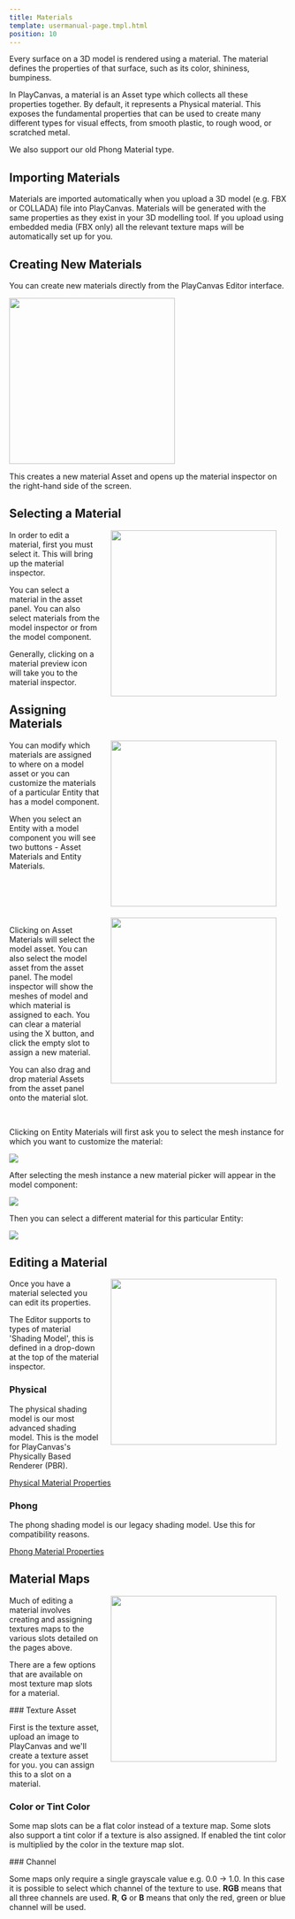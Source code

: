 ```yaml
---
title: Materials
template: usermanual-page.tmpl.html
position: 10
---
```


Every surface on a 3D model is rendered using a material. The material defines the properties of that surface, such as its color, shininess, bumpiness.

In PlayCanvas, a material is an Asset type which collects all these properties together. By default, it represents a Physical material. This exposes the fundamental properties that can be used to create many different types for visual effects, from smooth plastic, to rough wood, or scratched metal.

We also support our old Phong Material type.

## Importing Materials

Materials are imported automatically when you upload a 3D model (e.g. FBX or COLLADA) file into PlayCanvas. Materials will be generated with the same properties as they exist in your 3D modelling tool. If you upload using embedded media (FBX only) all the relevant texture maps will be automatically set up for you.

## Creating New Materials

You can create new materials directly from the PlayCanvas Editor interface.

<img src="/images/user-manual/create-asset-menu.jpg" style="width: 300px;" />

This creates a new material Asset and opens up the material inspector on the right-hand side of the screen.

## Selecting a Material

<img src="/images/user-manual/model-inspector-simple.jpg" style="width: 300px; float:right; padding: 20px; padding-top: 0px;" />

In order to edit a material, first you must select it. This will bring up the material inspector.

You can select a material in the asset panel. You can also select materials from the model inspector or from the model component.

Generally, clicking on a material preview icon will take you to the material inspector.

## Assigning Materials

<img src="/images/user-manual/material_overrides/model.png" style="width: 300px; float: right; padding: 20px; padding-top: 0px;" />

You can modify which materials are assigned to where on a model asset or you can customize the materials of a particular Entity that has a model component.

When you select an Entity with a model component you will see two buttons - Asset Materials and Entity Materials.

<br style="clear:both;" />

<img src="/images/user-manual/model-inspector-free-slot.jpg" style="width: 300px; float: right; padding: 20px; padding-top: 0px;" />

Clicking on Asset Materials will select the model asset. You can also select the model asset from the asset panel. The model inspector will show the meshes of model and which material is assigned to each. You can clear a material using the X button, and click the empty slot to assign a new material.

You can also drag and drop material Assets from the asset panel onto the material slot.

<br style="clear:both;" />

Clicking on Entity Materials will first ask you to select the mesh instance for which you want to customize the material:

<img src="/images/user-manual/material_overrides/select.png" style="max-width: 100%" />

After selecting the mesh instance a new material picker will appear in the model component:

<img src="/images/user-manual/material_overrides/selected.png" style="max-width: 100%" />

Then you can select a different material for this particular Entity:

<img src="/images/user-manual/material_overrides/overriden.png" style="max-width: 100%" />

<br style="clear:both;" />

## Editing a Material

<img src="/images/user-manual/material-inspector.jpg" style="width: 300px; float: right; padding: 20px; padding-top: 0px;" />

Once you have a material selected you can edit its properties.

The Editor supports to types of material 'Shading Model', this is defined in a drop-down at the top of the material inspector.

### Physical

The physical shading model is our most advanced shading model. This is the model for PlayCanvas's Physically Based Renderer (PBR).

[Physical Material Properties][1]

### Phong

The phong shading model is our legacy shading model. Use this for compatibility reasons.

[Phong Material Properties][2]

## Material Maps

<img src="/images/user-manual/material-map-slot.jpg" style="width: 300px; float: right; padding: 20px; padding-top: 0px;" />

Much of editing a material involves creating and assigning textures maps to the various slots detailed on the pages above.

There are a few options that are available on most texture map slots for a material.

### Texture Asset

First is the texture asset, upload an image to PlayCanvas and we'll create a texture asset for you. you can assign this to a slot on a material.

### Color or Tint Color

Some map slots can be a flat color instead of a texture map. Some slots also support a tint color if a texture is also assigned. If enabled the tint color is multiplied by the color in the texture map slot.

### Channel

Some maps only require a single grayscale value e.g. 0.0 -> 1.0. In this case it is possible to select which channel of the texture to use. **RGB** means that all three channels are used. **R**, **G** or **B** means that only the red, green or blue channel will be used.

[1]: /user-manual/assets/physical-material
[2]: /user-manual/assets/phong-material
